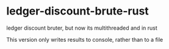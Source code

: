 # ledger-discount-brute-rust
ledger discount bruter, but now its multithreaded and in rust

This version only writes results to console, rather than to a file

